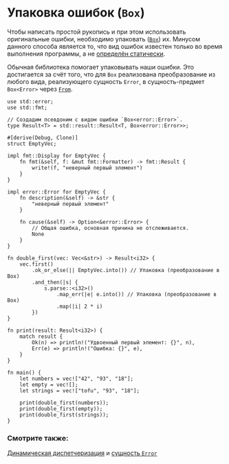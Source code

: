 # Упаковка ошибок (`Box`)

Чтобы написать простой рукопись и при этом использовать 
оригинальные ошибки, необходимо упаковать 
([`Box`](https://doc.rust-lang.org/std/boxed/struct.Box.html)) их.
Минусом данного способа является то, что вид ошибок известен 
только во время выполнения программы, а не [определён 
статически](https://doc.rust-lang.org/book/ch17-02-trait-objects.html#trait-objects-perform-dynamic-dispatch).

Обычная библиотека помогает упаковывать наши ошибки.
Это достигается за счёт того, что для `Box` 
реализована преобразование из любого вида, реализующего сущность 
`Error`, в сущность-предмет `Box<Error>` 
через [`From`](https://doc.rust-lang.org/std/convert/trait.From.html).

```rust,editable
use std::error;
use std::fmt;

// Создадим псевдоним с видом ошибки `Box<error::Error>`.
type Result<T> = std::result::Result<T, Box<error::Error>>;

#[derive(Debug, Clone)]
struct EmptyVec;

impl fmt::Display for EmptyVec {
    fn fmt(&self, f: &mut fmt::Formatter) -> fmt::Result {
        write!(f, "неверный первый элемент")
    }
}

impl error::Error for EmptyVec {
    fn description(&self) -> &str {
        "неверный первый элемент"
    }

    fn cause(&self) -> Option<&error::Error> {
        // Общая ошибка, основная причина не отслеживается.
        None
    }
}

fn double_first(vec: Vec<&str>) -> Result<i32> {
    vec.first()
        .ok_or_else(|| EmptyVec.into()) // Упаковка (преобразование в Box)
        .and_then(|s| {
            s.parse::<i32>()
                .map_err(|e| e.into()) // Упаковка (преобразование в Box)
                .map(|i| 2 * i)
        })
}

fn print(result: Result<i32>) {
    match result {
        Ok(n) => println!("Удвоенный первый элемент: {}", n),
        Err(e) => println!("Ошибка: {}", e),
    }
}

fn main() {
    let numbers = vec!["42", "93", "18"];
    let empty = vec![];
    let strings = vec!["tofu", "93", "18"];

    print(double_first(numbers));
    print(double_first(empty));
    print(double_first(strings));
}
```

### Смотрите также:

[Динамическая диспетчеризация](https://doc.rust-lang.org/book/ch17-02-trait-objects.html#trait-objects-perform-dynamic-dispatch) и [сущность `Error`](https://doc.rust-lang.org/std/error/trait.Error.html)
